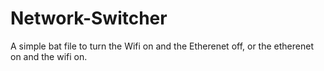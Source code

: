 # Network-Switcher
A simple bat file to turn the Wifi on and the Etherenet off, or the etherenet on and the wifi on. 
